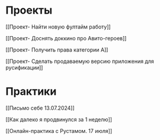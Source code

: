 # Проекты

[[Проект- Найти новую фултайм работу]]

[[Проект- Доснять доккино про Авито-героев]]

[[Проект- Получить права категории А]]

[[Проект- Сделать продаваемую версию приложения для русификации]]

# Практики

[[Письмо себе 13.07.2024]]

[[Как далеко я продвинулся за 1 неделю]]

[[Онлайн-практика с Рустамом. 17 июля]]